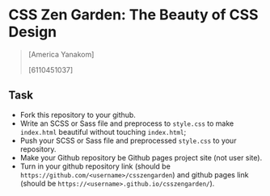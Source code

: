 # CSS Zen Garden: The Beauty of CSS Design

> [America Yanakom]
>  
> [6110451037]

## Task

* Fork this repository to your github.
* Write an SCSS or Sass file and preprocess to `style.css` to make `index.html` beautiful without touching `index.html`;
* Push your SCSS or Sass file and preprocessed `style.css` to your repository.
* Make your Github repository be Github pages project site (not user site).
* Turn in your github repository link (should be `https://github.com/<username>/csszengarden`) and github pages link (should be `https://<username>.github.io/csszengarden/`).
